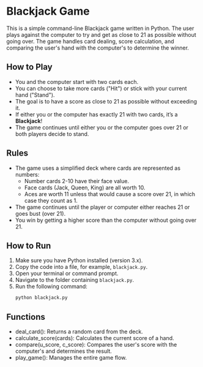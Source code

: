 # Blackjack Game

This is a simple command-line Blackjack game written in Python. The user plays against the computer to try and get as close to 21 as possible without going over. The game handles card dealing, score calculation, and comparing the user's hand with the computer's to determine the winner.

## How to Play

- You and the computer start with two cards each.
- You can choose to take more cards ("Hit") or stick with your current hand ("Stand").
- The goal is to have a score as close to 21 as possible without exceeding it.
- If either you or the computer has exactly 21 with two cards, it’s a **Blackjack**!
- The game continues until either you or the computer goes over 21 or both players decide to stand.

## Rules
- The game uses a simplified deck where cards are represented as numbers:
  - Number cards 2-10 have their face value.
  - Face cards (Jack, Queen, King) are all worth 10.
  - Aces are worth 11 unless that would cause a score over 21, in which case they count as 1.
- The game continues until the player or computer either reaches 21 or goes bust (over 21).
- You win by getting a higher score than the computer without going over 21.

## How to Run

1. Make sure you have Python installed (version 3.x).
2. Copy the code into a file, for example, `blackjack.py`.
3. Open your terminal or command prompt.
4. Navigate to the folder containing `blackjack.py`.
5. Run the following command:
   ```bash
   python blackjack.py

## Functions 
* deal_card(): Returns a random card from the deck.
* calculate_score(cards): Calculates the current score of a hand.
* compare(u_score, c_score): Compares the user's score with the computer's and determines the result.
* play_game(): Manages the entire game flow.